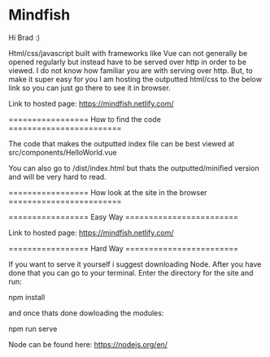 # Mindfish
Hi Brad :)

Html/css/javascript built with frameworks like Vue can not generally be opened regularly but instead have to be served over http in order to be viewed. I do not know how familiar you are with serving over http. But, to make it super easy for you I am hosting the outputted html/css to the below link so you can just go there to see it in browser.

Link to hosted page: https://mindfish.netlify.com/



================= How to find the code ========================

The code that makes the outputted index file can be best viewed at src/components/HelloWorld.vue

You can also go to /dist/index.html but thats the outputted/minified version and will be very hard to read.


================= How look at the site in the browser ========================


================= Easy Way ========================

Link to hosted page: https://mindfish.netlify.com/



================= Hard Way ========================

If you want to serve it yourself i suggest downloading Node. After you have done that you can go to your terminal. Enter the directory for the site and run:

npm install

and once thats done dowloading the modules:

npm run serve

Node can be found here:
https://nodejs.org/en/
